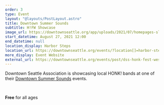 ```yaml
---
order: 3
type: Event
layout: "@layouts/PostLayout.astro"
title: Downtown Summer Sounds
subtitle: H!FW Showcase
image_url: https://downtownseattle.org/app/uploads/2021/07/homepages-slider-events-downtown-summer-sounds-audience-20210714-4x3-v1-800x600-c-default.jpg?uploadedAt=11111111111
start_datetime: August 27, 2021 12:00
end_datetime: null
location_display: Harbor Steps
location_url: https://downtownseattle.org/events/?location[]=harbor-steps
more_display: Event Website
external_url: https://downtownseattle.org/events/post/dss-honk-fest-west-showcase/
---
```

Downtown Seattle Association is showcasing local HONK! bands at one of their [Downtown Summer Sounds](https://downtownseattle.org/events/downtown-summer-sounds/) events.

<br/>

**Free** for all ages

<br/>